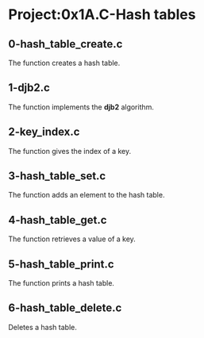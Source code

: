 # Project:0x1A.C-Hash tables

## 0-hash_table_create.c

The function creates a hash table.

## 1-djb2.c

The function implements the **djb2** algorithm.

## 2-key_index.c

The function gives the index of a key.

## 3-hash_table_set.c

The function adds an element to the hash table.

## 4-hash_table_get.c

The function retrieves a value of a key.

## 5-hash_table_print.c

The function prints a hash table.

## 6-hash_table_delete.c

Deletes a hash table.
